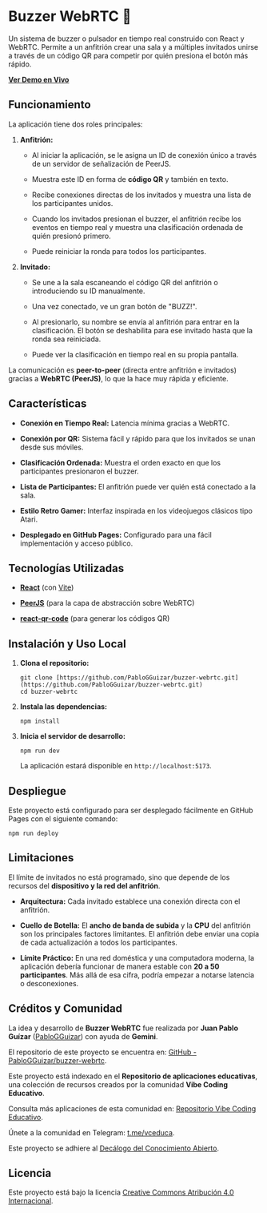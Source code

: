 # Buzzer WebRTC 🔴

Un sistema de buzzer o pulsador en tiempo real construido con React y WebRTC. Permite a un anfitrión crear una sala y a múltiples invitados unirse a través de un código QR para competir por quién presiona el botón más rápido.

[**Ver Demo en Vivo**](https://pablogguizar.github.io/buzzer-webrtc/)

## Funcionamiento

La aplicación tiene dos roles principales:

1. **Anfitrión:**

   * Al iniciar la aplicación, se le asigna un ID de conexión único a través de un servidor de señalización de PeerJS.

   * Muestra este ID en forma de **código QR** y también en texto.

   * Recibe conexiones directas de los invitados y muestra una lista de los participantes unidos.

   * Cuando los invitados presionan el buzzer, el anfitrión recibe los eventos en tiempo real y muestra una clasificación ordenada de quién presionó primero.

   * Puede reiniciar la ronda para todos los participantes.

2. **Invitado:**

   * Se une a la sala escaneando el código QR del anfitrión o introduciendo su ID manualmente.

   * Una vez conectado, ve un gran botón de "BUZZ!".

   * Al presionarlo, su nombre se envía al anfitrión para entrar en la clasificación. El botón se deshabilita para ese invitado hasta que la ronda sea reiniciada.

   * Puede ver la clasificación en tiempo real en su propia pantalla.

La comunicación es **peer-to-peer** (directa entre anfitrión e invitados) gracias a **WebRTC (PeerJS)**, lo que la hace muy rápida y eficiente.

## Características

* **Conexión en Tiempo Real:** Latencia mínima gracias a WebRTC.

* **Conexión por QR:** Sistema fácil y rápido para que los invitados se unan desde sus móviles.

* **Clasificación Ordenada:** Muestra el orden exacto en que los participantes presionaron el buzzer.

* **Lista de Participantes:** El anfitrión puede ver quién está conectado a la sala.

* **Estilo Retro Gamer:** Interfaz inspirada en los videojuegos clásicos tipo Atari.

* **Desplegado en GitHub Pages:** Configurado para una fácil implementación y acceso público.

## Tecnologías Utilizadas

* [**React**](https://react.dev/) (con [Vite](https://vitejs.dev/))

* [**PeerJS**](https://peerjs.com/) (para la capa de abstracción sobre WebRTC)

* [**react-qr-code**](https://github.com/rosskhanas/react-qr-code) (para generar los códigos QR)

## Instalación y Uso Local

1. **Clona el repositorio:**

   ```
   git clone [https://github.com/PabloGGuizar/buzzer-webrtc.git](https://github.com/PabloGGuizar/buzzer-webrtc.git)
   cd buzzer-webrtc
   
   ```

2. **Instala las dependencias:**

   ```
   npm install
   
   ```

3. **Inicia el servidor de desarrollo:**

   ```
   npm run dev
   
   ```

   La aplicación estará disponible en `http://localhost:5173`.

## Despliegue

Este proyecto está configurado para ser desplegado fácilmente en GitHub Pages con el siguiente comando:

```
npm run deploy

```

## Limitaciones

El límite de invitados no está programado, sino que depende de los recursos del **dispositivo y la red del anfitrión**.

* **Arquitectura:** Cada invitado establece una conexión directa con el anfitrión.

* **Cuello de Botella:** El **ancho de banda de subida** y la **CPU** del anfitrión son los principales factores limitantes. El anfitrión debe enviar una copia de cada actualización a todos los participantes.

* **Límite Práctico:** En una red doméstica y una computadora moderna, la aplicación debería funcionar de manera estable con **20 a 50 participantes**. Más allá de esa cifra, podría empezar a notarse latencia o desconexiones.

## Créditos y Comunidad

La idea y desarrollo de **Buzzer WebRTC** fue realizada por **Juan Pablo Guízar** ([PabloGGuizar](https://github.com/PabloGGuizar)) con ayuda de **Gemini**.

El repositorio de este proyecto se encuentra en: [GitHub - PabloGGuizar/buzzer-webrtc](https://github.com/PabloGGuizar/buzzer-webrtc).

Este proyecto está indexado en el **Repositorio de aplicaciones educativas**, una colección de recursos creados por la comunidad **Vibe Coding Educativo**.

Consulta más aplicaciones de esta comunidad en: [Repositorio Vibe Coding Educativo](https://vceduca.github.io/repositorio-vceduca/).

Únete a la comunidad en Telegram: [t.me/vceduca](https://t.me/vceduca).

Este proyecto se adhiere al [Decálogo del Conocimiento Abierto](https://vceduca.github.io/decalogo-vceduca/).

## Licencia

Este proyecto está bajo la licencia [Creative Commons Atribución 4.0 Internacional](https://creativecommons.org/licenses/by/4.0/).
